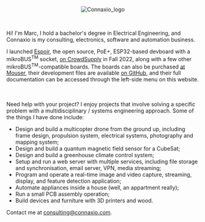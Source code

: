 <center>

![Connaxio_logo](/connaxio_logo_black.svg)

</center>

<br/>

Hi! I'm Marc, I hold a bachelor's degree in Electrical Engineering, and Connaxio is my consulting, electronics, software and automation business. 

I launched [Espoir](./espoir/hardware.md), the open source, PoE+, ESP32-based devboard with a mikroBUS<sup>TM</sup> socket, [on CrowdSupply](https://www.crowdsupply.com/connaxio/espoir) in Fall 2022, along with a few other mikroBUS<sup>TM</sup>-compatible boards. The boards can also be purchased [at Mouser](https://www.mouser.com/manufacturer/connaxio/), their development files are available [on GitHub](https://github.com/Connaxio), and their full documentation can be accessed through the left-side menu on this website.

<br/><br/>
Need help with your project? I enjoy projects that involve solving a specific problem with a multidisciplinary / systems engineering approach. Some of the things I have done include:

- Design and build a multicopter drone from the ground up, including frame design, propulsion system, electrical systems, photography and mapping system;
- Design and build a quantum magnetic field sensor for a CubeSat;
- Design and build a greenhouse climate control system;
- Setup and run a web server with multiple services, including file storage and synchronisation, email server, VPN, media streaming;
- Program and operate a real-time image and video capture, streaming, display, and feature detection application;
- Automate appliances inside a house (well, an appartment really);
- Run a small PCB assembly operation;
- Build devices and furniture with 3D printers and wood.

 Contact me at consulting@connaxio.com.
